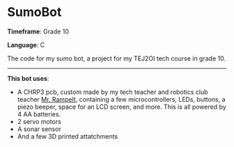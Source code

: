 # SumoBot
**Timeframe**: Grade 10

**Language**: C

The code for my sumo bot, a project for my TEJ2OI tech course in grade 10.

---
**This bot uses**:

* A CHRP3 pcb, custom made by my tech teacher and robotics club teacher [Mr. Rampelt](https://www.siriusmicro.com/index.html), containing a few microcontrollers, LEDs, buttons, a piezo beeper, space for an LCD screen, and more. This is all powered by 4 AA batteries.
* 2 servo motors
* A sonar sensor
* And a few 3D printed attatchments
